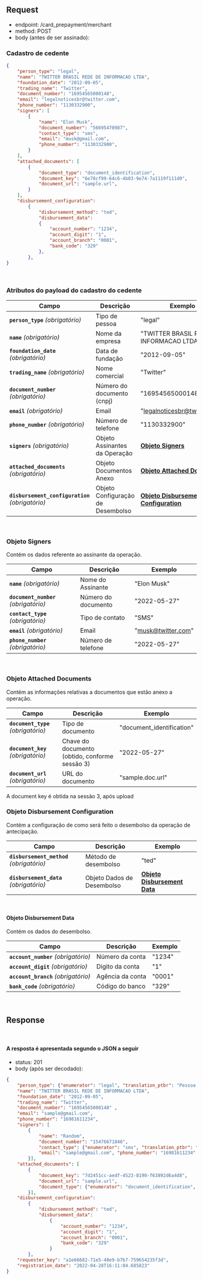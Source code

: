 

## Request

- endpoint: /card_prepayment/merchant
- method: POST
- body (antes de ser assinado):

### Cadastro de cedente

```json
{
    "person_type": "legal",
    "name": "TWITTER BRASIL REDE DE INFORMACAO LTDA",
    "foundation_date": "2012-09-05",
    "trading_name": "Twitter",
    "document_number": "16954565000148",
    "email": "legalnoticesbr@twitter.com",
    "phone_number": "1130332900",
    "signers": [
        {
            "name": "Elon Musk",
            "document_number": "56695470987",
            "contact_type": "sms",
            "email": "musk@gmail.com",
            "phone_number": "1130332900",
        }
    ],
    "attached_documents": [
        {
            "document_type": "document_identification",
            "document_key": "6e78cf99-64c6-4b03-9e74-7a1119f111d0",
            "document_url": "sample.url",
        }
    ],
    "disbursement_configuration": 
        {
            "disbursement_method": "ted",
            "disbursement_data": 
            {
                "account_number": "1234",
                "account_digit": "1",
                "account_branch": "0001",
                "bank_code": "329"
            },
        },
}
```
<br>


### Atributos do payload do cadastro do cedente
| Campo                           | Descrição                                                                         | Exemplo                                             |
|---------------------------------|-----------------------------------------------------------------------------------|-----------------------------------------------------|
| **`person_type`** _(obrigatório)_  | Tipo de pessoa | "legal"                                            |
| **`name`** _(obrigatório)_  | Nome da empresa | "TWITTER BRASIL REDE DE INFORMACAO LTDA"                                           |
| **`foundation_date`** _(obrigatório)_  | Data de fundação | "2012-09-05"                                          |
| **`trading_name`** _(obrigatório)_  | Nome comercial  | "Twitter"                                           |
| **`document_number`** _(obrigatório)_  | Número do documento (cnpj) | "16954565000148"                                           |
| **`email`** _(obrigatório)_  | Email | "legalnoticesbr@twitter.com"                                           |
| **`phone_number`** _(obrigatório)_  | Número de telefone | "1130332900"                                           |
| **`signers`** _(obrigatório)_ | Objeto Assinantes da Operação                          | **[Objeto Signers](#objeto-signers)** |
| **`attached_documents`** _(obrigatório)_ | Objeto Documentos Anexo                          | **[Objeto Attached Documents](#objeto-attached-documents)** |
| **`disbursement_configuration`** _(obrigatório)_ | Objeto Configuração de Desembolso                          | **[Objeto Disbursement Configuration](#objeto-disbursement-configuration)** |

<br>


### Objeto Signers  <a name=objeto-signers></a>
Contém os dados referente ao assinante da operação.

| Campo                              | Descrição                                  | Exemplo      |
|------------------------------------|--------------------------------------------|--------------|
| **`name`** _(obrigatório)_     | Nome do Assinante | "Elon Musk" |
| **`document_number`** _(obrigatório)_     | Número do documento | "2022-05-27" |
| **`contact_type`** _(obrigatório)_     | Tipo de contato | "SMS" |
| **`email`** _(obrigatório)_     | Email | "musk@twitter.com" |
| **`phone_number`** _(obrigatório)_     | Número de telefone | "2022-05-27" |


<br>

### Objeto Attached Documents  <a name=objeto-signers></a>
Contém as informações relativas a documentos que estão anexo a operação.

| Campo                              | Descrição                                  | Exemplo      |
|------------------------------------|--------------------------------------------|--------------|
| **`document_type`** _(obrigatório)_     | Tipo de documento | "document_identification" |
| **`document_key`** _(obrigatório)_     | Chave do documento (obtido, conforme sessão 3) | "2022-05-27" |
| **`document_url`** _(obrigatório)_     | URL do documento | "sample.doc.url" |
  

A document key é obtida na sessão 3, após upload
<br>


### Objeto Disbursement Configuration  <a name=objeto-signers></a>
Contém a configuração de como será feito o desembolso da operação de antecipação.

| Campo                              | Descrição                                  | Exemplo      |
|------------------------------------|--------------------------------------------|--------------|
| **`disbursement_method`** _(obrigatório)_     | Método de desembolso | "ted" |
| **`disbursement_data`** _(obrigatório)_ | Objeto Dados de Desembolso                          | **[Objeto Disbursement Data](#objeto-disbursement-data)** |   

<br>


#### Objeto Disbursement Data  <a name=objeto-disbursement-data></a>
Contém os dados do desembolso.

| Campo                              | Descrição                                  | Exemplo      |
|------------------------------------|--------------------------------------------|--------------|
| **`account_number`** _(obrigatório)_     | Número da conta | "1234" |
| **`account_digit`** _(obrigatório)_     | Digito da conta | "1" |
| **`account_branch`** _(obrigatório)_     | Agência da conta | "0001" |
| **`bank_code`** _(obrigatório)_     | Código do banco | "329" |
  

<br>




## Response

<br>

#### A resposta é apresentada segundo o JSON a seguir

- status: 201
- body (após ser decodado): 

```json
{
    "person_type": {"enumerator": "legal", "translation_ptbr": "Pessoa Jurídica"},
    "name": "TWITTER BRASIL REDE DE INFORMACAO LTDA",
    "foundation_date": "2012-09-05",
    "trading_name": "Twitter",
    "document_number": "16954565000148" ,
    "email": "sample@gmail.com",
    "phone_number": "16981611234",
    "signers": [
        {
            "name": "Random",
            "document_number": "15476671846",
            "contact_type": {"enumerator": "sms", "translation_ptbr": "SMS"},
            "email": "sample@gmail.com", "phone_number": "16981611234"
        }],
    "attached_documents": [
        {
            "document_key": "7d2451cc-aedf-4523-8190-f63892d6a4d8",
            "document_url": "sample.url",
            "document_type": {"enumerator": "document_identification", "translation_ptbr": "Documento de identificação"}
        }],
    "disbursement_configuration":
        {
            "disbursement_method": "ted",
            "disbursement_data":
                {
                    "account_number": "1234",
                    "account_digit": "1",
                    "account_branch": "0001",
                    "bank_code": "329"
                }
        },
    "requester_key": "a1e66682-71e5-48e9-b7b7-759654235f3d",
    "registration_date": "2022-04-28T16:11:04.685823"
}
```





